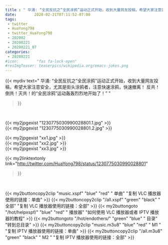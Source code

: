 ```yaml
---
title : " 华涌: “全民反抗之“全民涂鸦”运动正式开始，收到大量网友投稿，希望大家注意安全，尤其是街头涂鸦者，注意快速涂鸦，快速撤离！&#10;反共！倒共！灭共！的“全民涂鸦”运动轰轰烈烈地开始了！”  "
date:        2020-02-21T07:11:52-07:00
tags:
 - twitter
 - HuaYong798
 - twitter_HuaYong798
 - 202002
 - 20200221
 - 20200221_07
categories:
 - 20200221
#icon:        "fas fa-lock-open"
#resImgTeaser: teaserpics/wikipedia.org/emacs-jokes.png
---
```


{{< mydiv text=" 华涌: “全民反抗之“全民涂鸦”运动正式开始，收到大量网友投稿，希望大家注意安全，尤其是街头涂鸦者，注意快速涂鸦，快速撤离！&#10;反共！倒共！灭共！的“全民涂鸦”运动轰轰烈烈地开始了！”  "
>}}
<br>


 {{< my2jpgexist "1230775030990028801.1.jpg" >}}<br>  {{< my2jpgexist "1230775030990028801.2.jpg" >}}<br> 

{{< my2jpgexist "xx1.jpg" >}}<br>
{{< my2jpgexist "xx2.jpg" >}}<br>
{{< my2jpgexist "xx3.jpg" >}}<br>


{{< my2linktextonly link="http://twitter.com/HuaYong798/status/1230775030990028801"
>}}


<br>

{{< my2buttoncopy2clip "music.xspf"        "blue"   "red"    " 单曲"  "复制 VLC 播放器使用的链接：单曲" >}} {{< my2buttoncopy2clip "/all.xspf"         "green"  "black"  " 全部"  "复制 VLC 播放器使用的链接：全部" >}} {{< my2buttongoto      "/hot/helpxspf/"    "blue"   "red"    " 播放器" "如何使用 VLC 播放器或者 IPTV 播放器的教程" >}} {{< my2buttongoto      "/hot/endothers/"   "green"  "blue"   " 目录"   "转到总目录" >}} {{< my2buttoncopy2clip "music.m3u8"        "blue"   "red"    " M1 "    "复制 IPTV 播放器使用的链接：单曲" >}} {{< my2buttoncopy2clip "/all.m3u8"         "green"  "black"  " M2 "    "复制 IPTV 播放器使用的链接：全部" >}} 
